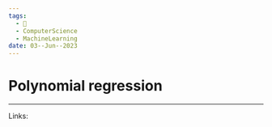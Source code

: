 ```yaml
---
tags:
  - 🌱
  - ComputerScience
  - MachineLearning
date: 03--Jun--2023
---
```


# Polynomial regression



---
Links: 